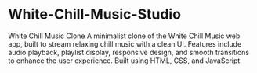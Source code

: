 # White-Chill-Music-Studio
White Chill Music Clone A minimalist clone of the White Chill Music web app, built to stream relaxing chill music with a clean UI. Features include audio playback, playlist display, responsive design, and smooth transitions to enhance the user experience. Built using HTML, CSS, and JavaScript 
